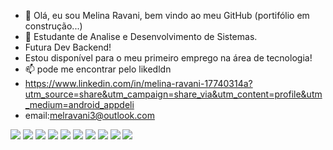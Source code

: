 - 👋 Olá, eu sou Melina Ravani, bem vindo ao meu GitHub (portifólio em construção...)
- 🌱 Estudante de Analise e Desenvolvimento de Sistemas.
- Futura Dev Backend!
- Estou disponível para o meu primeiro emprego na área de tecnologia!
- 📫 pode me encontrar pelo likedldn
- https://www.linkedin.com/in/melina-ravani-17740314a?utm_source=share&utm_campaign=share_via&utm_content=profile&utm_medium=android_appdeli
- email:melravani3@outlook.com
 <div align"center">
 <img src="https://img.shields.io/badge/Python-3776AB?style=for-the-badge&logo=python&logoColor=white">
 <img src="https://img.shields.io/badge/JavaScript-323330?style=for-the-badge&logo=javascript&logoColor=F7DF1E">
  <img src="https://img.shields.io/badge/HTML5-E34F26?style=for-the-badge&logo=html5&logoColor=white">
   <img src="https://img.shields.io/badge/CSS3-1572B6?style=for-the-badge&logo=css3&logoColor=white">
    <img src="https://img.shields.io/badge/Python-14354C?style=for-the-badge&logo=python&logoColor=white">
    <img src="https://img.shields.io/badge/MySQL-00000F?style=for-the-badge&logo=mysql&logoColor=white">
    <img src="https://img.shields.io/badge/PostgreSQL-316192?style=for-the-badge&logo=postgresql&logoColor=white">
    <img src="https://img.shields.io/badge/Codecademy-FFF0E5?style=for-the-badge&logo=codecademy&logoColor=303347">
    <img src="https://img.shields.io/badge/Datacamp-05192D?style=for-the-badge&logo=datacamp&logoColor=65FF8F">
     <img src="https://img.shields.io/badge/freecodecamp-27273D?style=for-the-badge&logo=freecodecamp&logoColor=white
 <img align"right " heigth="150" src="![programador](https://github.com/RavaniMelina/RavaniMelina/assets/169398689/1184f78b-3044-41e5-aaaa-5ad3585ebd07)
">
   

 

  
  


<!---
RavaniMelina/RavaniMelina is a ✨ special ✨ repository because its `README.md` (this file) appears on your GitHub profile.
You can click the Preview link to take a look at your changes.
--->
